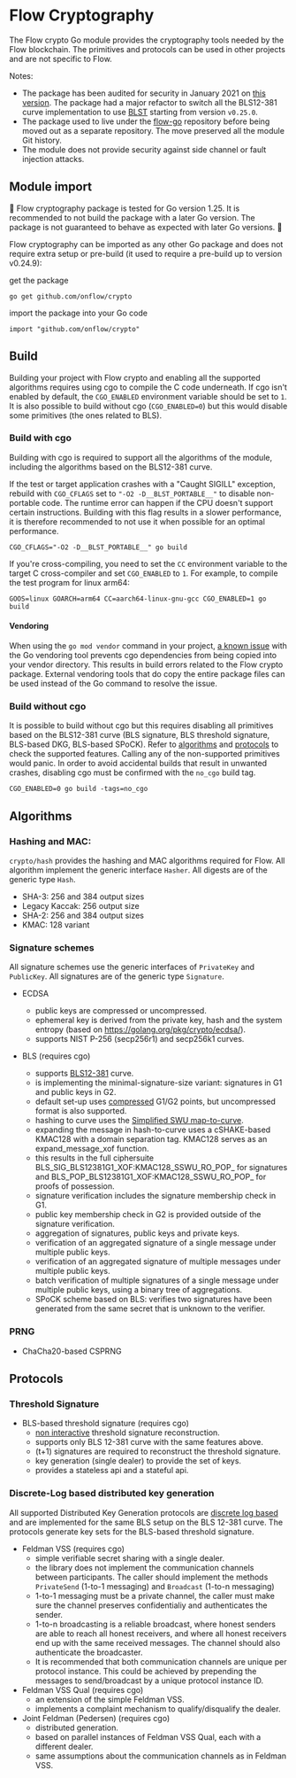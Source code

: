 # Flow Cryptography

The Flow crypto Go module provides the cryptography tools needed by the Flow blockchain.
The primitives and protocols can be used in other projects and are not specific to Flow.

Notes:
   - The package has been audited for security in January 2021 on [this version](https://github.com/onflow/crypto/tree/bc6bbd277994d5d50ca3b777bd6747f555629c18). The package had a major refactor to switch all the BLS12-381 curve implementation to use [BLST](https://github.com/supranational/blst/tree/master/src) starting from version `v0.25.0`. 
   - The package used to live under the [flow-go](https://github.com/onflow/flow-go) repository before being moved out as a separate repository. The move preserved all the module Git history.
   - The module does not provide security against side channel or fault injection attacks.

## Module import

🚧 Flow cryptography package is tested for Go version 1.25.
It is recommended to not build the package with a later Go version.
The package is not guaranteed to behave as expected with later Go versions. 🚧

Flow cryptography can be imported as any other Go package and does not require extra setup or pre-build (it used to require a pre-build up to version v0.24.9):

get the package
```
go get github.com/onflow/crypto
```
import the package into your Go code
 ```
import "github.com/onflow/crypto"
```

## Build

Building your project with Flow crypto and enabling all the supported algorithms requires using cgo to compile the C code underneath.
If cgo isn't enabled by default, the `CGO_ENABLED` environment variable should be set to `1`.
It is also possible to build without cgo (`CGO_ENABLED=0`) but this would disable some primitives (the ones related to BLS).

### Build with cgo

Building with cgo is required to support all the algorithms of the module, including the algorithms based on the BLS12-381 curve.

If the test or target application crashes with a "Caught SIGILL" exception, rebuild with `CGO_CFLAGS` set to `"-O2 -D__BLST_PORTABLE__"` to disable non-portable code.
The runtime error can happen if the CPU doesn't support certain instructions.
Building with this flag results in a slower performance, it is therefore recommended to not use it when possible for an optimal performance.

```
CGO_CFLAGS="-O2 -D__BLST_PORTABLE__" go build 
```

If you're cross-compiling, you need to set the `CC` environment variable to the target C cross-compiler and set `CGO_ENABLED` to `1`. For example, to compile the test program for linux arm64:

```
GOOS=linux GOARCH=arm64 CC=aarch64-linux-gnu-gcc CGO_ENABLED=1 go build
```

#### Vendoring

When using the `go mod vendor` command in your project, [a known issue](https://github.com/golang/go/issues/26366) with the Go vendoring tool prevents cgo dependencies from being copied into your vendor directory. This results in build errors related to the Flow crypto package. External vendoring tools that do copy the entire package files can be used instead of the Go command to resolve the issue.


### Build without cgo

It is possible to build without cgo but this requires disabling all primitives based on the BLS12-381 curve (BLS signature, BLS threshold signature, BLS-based DKG, BLS-based SPoCK).
Refer to [algorithms](#algorithms) and [protocols](#protocols) to check the supported features.
Calling any of the non-supported primitives would panic.
In order to avoid accidental builds that result in unwanted crashes, disabling cgo must be confirmed with the `no_cgo` build tag.  

```
CGO_ENABLED=0 go build -tags=no_cgo
```


## Algorithms

### Hashing and MAC:

`crypto/hash` provides the hashing and MAC algorithms required for Flow. All algorithm implement the generic interface `Hasher`. All digests are of the generic type `Hash`.

 * SHA-3: 256 and 384 output sizes
 * Legacy Kaccak: 256 output size
 * SHA-2: 256 and 384 output sizes
 * KMAC: 128 variant

### Signature schemes

All signature schemes use the generic interfaces of `PrivateKey` and `PublicKey`. All signatures are of the generic type `Signature`.

 * ECDSA
    * public keys are compressed or uncompressed.
    * ephemeral key is derived from the private key, hash and the system entropy (based on https://golang.org/pkg/crypto/ecdsa/).
    * supports NIST P-256 (secp256r1) and secp256k1 curves.

 * BLS (requires cgo)
    * supports [BLS12-381](https://electriccoin.co/blog/new-snark-curve/) curve.
    * is implementing the minimal-signature-size variant:
    signatures in G1 and public keys in G2.
    * default set-up uses [compressed](https://www.ietf.org/archive/id/draft-irtf-cfrg-pairing-friendly-curves-08.html#name-zcash-serialization-format-) G1/G2 points, 
    but uncompressed format is also supported.
    * hashing to curve uses the [Simplified SWU map-to-curve](https://datatracker.ietf.org/doc/html/draft-irtf-cfrg-hash-to-curve-14#section-6.6.3).
    * expanding the message in hash-to-curve uses a cSHAKE-based KMAC128 with a domain separation tag.
    KMAC128 serves as an expand_message_xof function.
    * this results in the full ciphersuite BLS_SIG_BLS12381G1_XOF:KMAC128_SSWU_RO_POP_ for signatures
    and BLS_POP_BLS12381G1_XOF:KMAC128_SSWU_RO_POP_ for proofs of possession.
    * signature verification includes the signature membership check in G1.
    * public key membership check in G2 is provided outside of the signature verification.
    * aggregation of signatures, public keys and private keys.
    * verification of an aggregated signature of a single message under multiple public keys.
    * verification of an aggregated signature of multiple messages under multiple public keys.
    * batch verification of multiple signatures of a single message under multiple
    public keys, using a binary tree of aggregations.
    * SPoCK scheme based on BLS: verifies two signatures have been generated from the same secret that is unknown to the verifier.

### PRNG

 * ChaCha20-based CSPRNG

## Protocols

### Threshold Signature

 * BLS-based threshold signature (requires cgo)
    * [non interactive](https://www.iacr.org/archive/pkc2003/25670031/25670031.pdf) threshold signature reconstruction.
    * supports only BLS 12-381 curve with the same features above.
    * (t+1) signatures are required to reconstruct the threshold signature.
    * key generation (single dealer) to provide the set of keys.
    * provides a stateless api and a stateful api.


### Discrete-Log based distributed key generation

All supported Distributed Key Generation protocols are [discrete log based](http://citeseerx.ist.psu.edu/viewdoc/download?doi=10.1.1.50.2737&rep=rep1&type=pdf) and are implemented for the same BLS setup on the BLS 12-381 curve. The protocols generate key sets for the BLS-based threshold signature.

 * Feldman VSS (requires cgo)
    * simple verifiable secret sharing with a single dealer.
    * the library does not implement the communication channels between participants. The caller should implement the methods `PrivateSend` (1-to-1 messaging) and `Broadcast` (1-to-n messaging)
    * 1-to-1 messaging must be a private channel, the caller must make sure the channel preserves confidentialiy and authenticates the sender.
    * 1-to-n broadcasting is a reliable broadcast, where honest senders are able to reach all honest receivers, and where all honest receivers end up with the same received messages. The channel should also authenticate the broadcaster.
    * It is recommended that both communication channels are unique per protocol instance. This could be achieved by prepending the messages to send/broadcast by a unique protocol instance ID.
 * Feldman VSS Qual (requires cgo)
    * an extension of the simple Feldman VSS.
    * implements a complaint mechanism to qualify/disqualify the dealer.
 * Joint Feldman (Pedersen) (requires cgo)
    * distributed generation.
    * based on parallel instances of Feldman VSS Qual, each with a different dealer.
    * same assumptions about the communication channels as in Feldman VSS.

